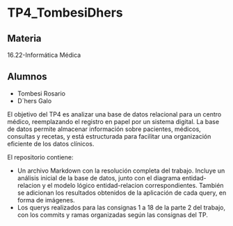 # TP4_TombesiDhers

## Materia
16.22-Informática Médica

## Alumnos
* Tombesi Rosario
* D´hers Galo

El objetivo del TP4 es analizar una base de datos relacional para un centro médico, reemplazando el registro en papel por un sistema digital. La base de datos permite almacenar información sobre pacientes, médicos, consultas y recetas, y está estructurada para facilitar una organización eficiente de los datos clínicos.

El repositorio contiene:

* Un archivo Markdown con la resolución completa del trabajo. Incluye un análisis inicial de la base de datos, junto con el diagrama entidad-relacion y el modelo lógico entidad-relacion correspondientes. También se adicionan los resultados obtenidos de la aplicación de cada query, en forma de imágenes.
* Los querys realizados para las consignas 1 a 18 de la parte 2 del trabajo, con los commits y ramas organizadas según las consignas del TP.



